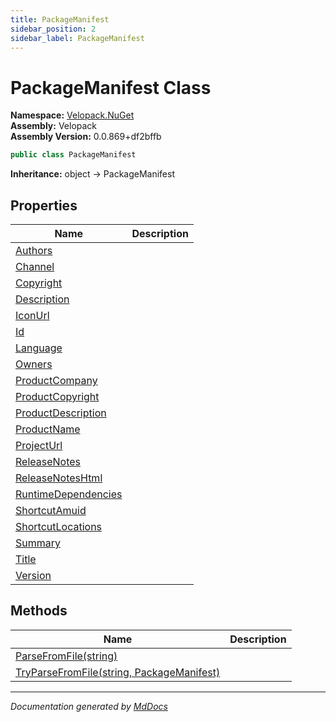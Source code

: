 ```yaml
---
title: PackageManifest
sidebar_position: 2
sidebar_label: PackageManifest
---
```

<!--  
  <auto-generated>   
    The contents of this file were generated by a tool.  
    Changes to this file may be list if the file is regenerated  
  </auto-generated>   
-->

# PackageManifest Class

**Namespace:** [Velopack.NuGet](../index.md)  
**Assembly:** Velopack  
**Assembly Version:** 0.0.869+df2bffb

```csharp
public class PackageManifest
```

**Inheritance:** object → PackageManifest

## Properties

| Name                                                     | Description |
| -------------------------------------------------------- | ----------- |
| [Authors](properties/Authors.md)                         |             |
| [Channel](properties/Channel.md)                         |             |
| [Copyright](properties/Copyright.md)                     |             |
| [Description](properties/Description.md)                 |             |
| [IconUrl](properties/IconUrl.md)                         |             |
| [Id](properties/Id.md)                                   |             |
| [Language](properties/Language.md)                       |             |
| [Owners](properties/Owners.md)                           |             |
| [ProductCompany](properties/ProductCompany.md)           |             |
| [ProductCopyright](properties/ProductCopyright.md)       |             |
| [ProductDescription](properties/ProductDescription.md)   |             |
| [ProductName](properties/ProductName.md)                 |             |
| [ProjectUrl](properties/ProjectUrl.md)                   |             |
| [ReleaseNotes](properties/ReleaseNotes.md)               |             |
| [ReleaseNotesHtml](properties/ReleaseNotesHtml.md)       |             |
| [RuntimeDependencies](properties/RuntimeDependencies.md) |             |
| [ShortcutAmuid](properties/ShortcutAmuid.md)             |             |
| [ShortcutLocations](properties/ShortcutLocations.md)     |             |
| [Summary](properties/Summary.md)                         |             |
| [Title](properties/Title.md)                             |             |
| [Version](properties/Version.md)                         |             |

## Methods

| Name                                                                     | Description |
| ------------------------------------------------------------------------ | ----------- |
| [ParseFromFile(string)](methods/ParseFromFile.md)                        |             |
| [TryParseFromFile(string, PackageManifest)](methods/TryParseFromFile.md) |             |

___

*Documentation generated by [MdDocs](https://github.com/ap0llo/mddocs)*
